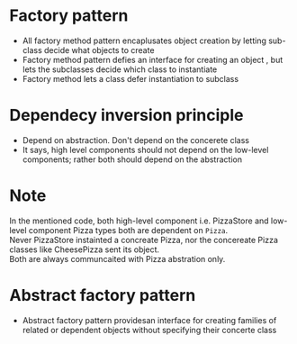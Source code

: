 # Factory pattern
- All factory method pattern encaplusates object creation by letting sub-class decide what objects to create  
- Factory method pattern defies an interface for creating an object , but lets the subclasses decide which class to instantiate   
- Factory method lets a class defer instantiation to subclass  

# Dependecy inversion principle
- Depend on abstraction. Don't depend on the concerete class
- It says, high level components should not depend on the low-level components; rather both should depend on the abstraction  

# Note
In the mentioned code, both high-level component i.e. PizzaStore and low-level component Pizza types both are dependent on `Pizza`.  
Never PizzaStore instainted a concreate Pizza, nor the concereate Pizza classes like CheesePizza sent its object.   
Both are always communcaited with Pizza abstration only.  


# Abstract factory pattern
- Abstract factory pattern providesan interface for creating  families of related or dependent objects without specifying their concerte class

